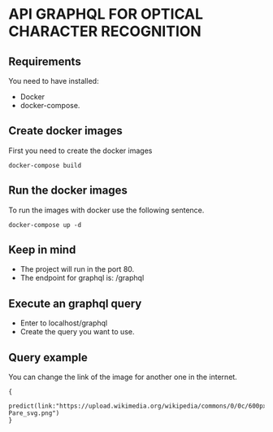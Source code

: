 # API GRAPHQL FOR OPTICAL CHARACTER RECOGNITION

## Requirements
You need to have installed:
- Docker 
- docker-compose.

## Create docker images
First you need to create the docker images
```
docker-compose build
```

## Run the docker images
To run the images with docker use the following sentence.
```
docker-compose up -d
```

## Keep in mind
- The project will run in the port 80.
- The endpoint for graphql is: /graphql


## Execute an graphql query
- Enter to localhost/graphql
- Create the query you want to use.

## Query example
You can change the link of the image for another one in the internet.
```
{
  predict(link:"https://upload.wikimedia.org/wikipedia/commons/0/0c/600px-Pare_svg.png")
}
```
